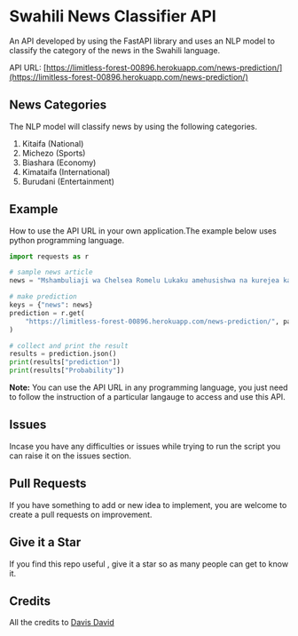 # Swahili News Classifier API

An API developed by using the FastAPI library and uses an NLP model to classify the category of the news in the Swahili language.

API URL: [https://limitless-forest-00896.herokuapp.com/news-prediction/](https://limitless-forest-00896.herokuapp.com/news-prediction/)

## News Categories

The NLP model will classify news by using the following categories.

1. Kitaifa (National)
2. Michezo (Sports)
3. Biashara (Economy)
4. Kimataifa (International)
5. Burudani (Entertainment)


## Example 
How to use the API URL in your own application.The example below uses python programming language.

```python
import requests as r

# sample news article
news = "Mshambuliaji wa Chelsea Romelu Lukaku amehusishwa na kurejea katika klabu yake ya zamani Inter Milan lakini mchezaji huyo wa kimataifa wa Ubelgiji mwenye umri wa miaka 28 anataka kusalia na kupigania nafasi yake Stamford Bridge. (Mirror)"

# make prediction
keys = {"news": news}
prediction = r.get(
    "https://limitless-forest-00896.herokuapp.com/news-prediction/", params=keys
)

# collect and print the result
results = prediction.json()
print(results["prediction"])
print(results["Probability"])
````

**Note:** You can use the API URL in any programming language, you just need to follow the instruction of a particular langauge to access and use this API.


## Issues 

Incase you have any difficulties or issues while trying to run the script
you can raise it on the issues section. 

## Pull Requests

If you have something to add or new idea to implement, you are welcome to create a pull requests on improvement.

## Give it a Star

If you find this repo useful , give it a star so as many people can get to know it.

## Credits

All the credits to [Davis David ](https://twitter.com/Davis_McDavid)
